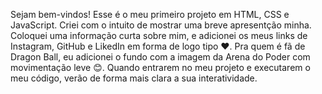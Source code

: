 Sejam bem-vindos! Esse é o meu primeiro projeto em HTML, CSS e JavaScript. 
Criei com o intuito de mostrar uma breve apresentção minha.
Coloquei uma informação curta sobre mim, e adicionei os meus links de Instagram, GitHub e LikedIn em forma de logo tipo ❤️.
Pra quem é fã de Dragon Ball, eu adicionei o fundo com a imagem da Arena do Poder com movimentação leve 😊.
Quando entrarem no meu projeto e executarem o meu código, verão de forma mais clara a sua interatividade. 
